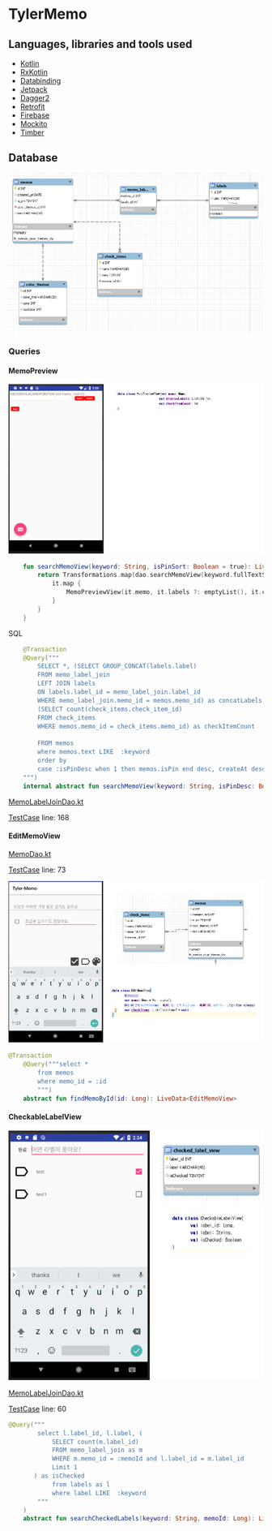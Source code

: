 # TylerMemo

## Languages, libraries and tools used

* [Kotlin](https://kotlinlang.org/)
* [RxKotlin](https://github.com/ReactiveX/RxKotlin)
* [Databinding](https://developer.android.com/topic/libraries/data-binding/?hl=ko)
* [Jetpack](https://developer.android.com/jetpack/)
* [Dagger2](https://github.com/google/dagger)
* [Retrofit](https://github.com/square/retrofit)
* [Firebase](https://firebase.google.com/docs/android/setup?hl=ko)
* [Mockito](https://github.com/mockito/mockito)
* [Timber](https://github.com/JakeWharton/timber)

## Database
![](document/memo.png)

### Queries

#### MemoPreview
![](document/memo_preview.png)
```kotlin
    fun searchMemoView(keyword: String, isPinSort: Boolean = true): LiveData<List<MemoPreviewView>> {
        return Transformations.map(dao.searchMemoView(keyword.fullTextSql(), true)) {
            it.map {
                MemoPreviewView(it.memo, it.labels ?: emptyList(), it.checkItemCount)
            }
        }
    }
```
SQL
```kotlin
    @Transaction
    @Query("""
        SELECT *, (SELECT GROUP_CONCAT(labels.label)
        FROM memo_label_join
        LEFT JOIN labels
        ON labels.label_id = memo_label_join.label_id
        WHERE memo_label_join.memo_id = memos.memo_id) as concatLabels,
        (SELECT count(check_items.check_item_id)
        FROM check_items
        WHERE memos.memo_id = check_items.memo_id) as checkItemCount

        FROM memos
        where memos.text LIKE  :keyword
        order by
        case :isPinDesc when 1 then memos.isPin end desc, createAt desc
    """)
    internal abstract fun searchMemoView(keyword: String, isPinDesc: Boolean): LiveData<List<MemoViewDto>>
```
[MemoLabelJoinDao.kt](app/main/java/com/hucet/tyler/memo/repository/memolabel/MemoLabelJoinDao.kt)

[TestCase](app/src/test/java/com/hucet/tyler/memo/repository/MemoLabelRepositoryTest.kt) line: 168

#### EditMemoView
[MemoDao.kt](app/main/java/com/hucet/tyler/memo/repository/memo/MemoDao.kt)

[TestCase](app/src/test/java/com/hucet/tyler/memo/repository/MemoRepositoryTest.kt) line: 73

![](document/edit_memo.png)
```kotlin
@Transaction
    @Query("""select *
        from memos
        where memo_id = :id
        """)
    abstract fun findMemoById(id: Long): LiveData<EditMemoView>
```
#### CheckableLabelView
![](document/checkedLabel.png)

[MemoLabelJoinDao.kt](app/main/java/com/hucet/tyler/memo/repository/memolabel/MemoLabelJoinDao.kt)

[TestCase](app/src/test/java/com/hucet/tyler/memo/repository/MemoLabelRepositoryTest.kt) line: 60
```kotlin
@Query("""
        select l.label_id, l.label, (
            SELECT count(m.label_id)
            FROM memo_label_join as m
            WHERE m.memo_id = :memoId and l.label_id = m.label_id
            Limit 1
       ) as isChecked
            from labels as l
            where label LIKE  :keyword
        """
    )
    abstract fun searchCheckedLabels(keyword: String, memoId: Long): LiveData<List<CheckableLabelView>>
```